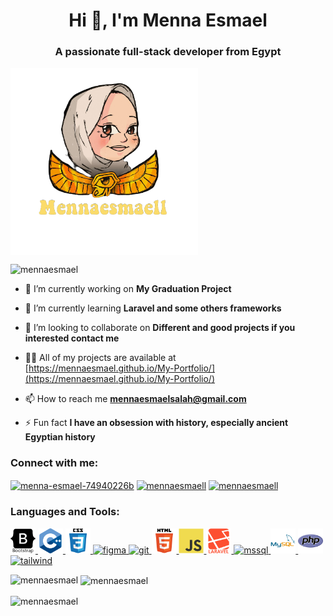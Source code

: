 <h1 align="center">Hi 👋, I'm Menna Esmael</h1>
<h3 align="center">A passionate full-stack developer from Egypt</h3>
<img align="center" alt="Coding" width="300" src="photo_2022-09-17_04-35-43-removebg-preview.png">

<p align="left"> <img src="https://komarev.com/ghpvc/?username=mennaesmael&label=Profile%20views&color=0e75b6&style=flat" alt="mennaesmael" /> </p>


- 🔭 I’m currently working on **My Graduation Project**

- 🌱 I’m currently learning **Laravel and some others frameworks**

- 👯 I’m looking to collaborate on **Different and good projects if you interested contact me**

- 👨‍💻 All of my projects are available at [https://mennaesmael.github.io/My-Portfolio/](https://mennaesmael.github.io/My-Portfolio/)

- 📫 How to reach me **mennaesmaelsalah@gmail.com**

- ⚡ Fun fact **I have an obsession with history, especially ancient Egyptian history**

<h3 align="left">Connect with me:</h3>
<p align="left">
<a href="https://linkedin.com/in/menna-esmael-74940226b" target="blank"><img align="center" src="https://raw.githubusercontent.com/rahuldkjain/github-profile-readme-generator/master/src/images/icons/Social/linked-in-alt.svg" alt="menna-esmael-74940226b" height="30" width="40" /></a>
<a href="https://fb.com/mennaesmaell" target="blank"><img align="center" src="https://raw.githubusercontent.com/rahuldkjain/github-profile-readme-generator/master/src/images/icons/Social/facebook.svg" alt="mennaesmaell" height="30" width="40" /></a>
<a href="https://instagram.com/mennaesmaell" target="blank"><img align="center" src="https://raw.githubusercontent.com/rahuldkjain/github-profile-readme-generator/master/src/images/icons/Social/instagram.svg" alt="mennaesmaell" height="30" width="40" /></a>
</p>

<h3 align="left">Languages and Tools:</h3>
<p align="left"> <a href="https://getbootstrap.com" target="_blank" rel="noreferrer"> <img src="https://raw.githubusercontent.com/devicons/devicon/master/icons/bootstrap/bootstrap-plain-wordmark.svg" alt="bootstrap" width="40" height="40"/> </a> <a href="https://www.w3schools.com/cpp/" target="_blank" rel="noreferrer"> <img src="https://raw.githubusercontent.com/devicons/devicon/master/icons/cplusplus/cplusplus-original.svg" alt="cplusplus" width="40" height="40"/> </a> <a href="https://www.w3schools.com/css/" target="_blank" rel="noreferrer"> <img src="https://raw.githubusercontent.com/devicons/devicon/master/icons/css3/css3-original-wordmark.svg" alt="css3" width="40" height="40"/> </a> <a href="https://www.figma.com/" target="_blank" rel="noreferrer"> <img src="https://www.vectorlogo.zone/logos/figma/figma-icon.svg" alt="figma" width="40" height="40"/> </a> <a href="https://git-scm.com/" target="_blank" rel="noreferrer"> <img src="https://www.vectorlogo.zone/logos/git-scm/git-scm-icon.svg" alt="git" width="40" height="40"/> </a> <a href="https://www.w3.org/html/" target="_blank" rel="noreferrer"> <img src="https://raw.githubusercontent.com/devicons/devicon/master/icons/html5/html5-original-wordmark.svg" alt="html5" width="40" height="40"/> </a> <a href="https://developer.mozilla.org/en-US/docs/Web/JavaScript" target="_blank" rel="noreferrer"> <img src="https://raw.githubusercontent.com/devicons/devicon/master/icons/javascript/javascript-original.svg" alt="javascript" width="40" height="40"/> </a> <a href="https://laravel.com/" target="_blank" rel="noreferrer"> <img src="https://raw.githubusercontent.com/devicons/devicon/master/icons/laravel/laravel-plain-wordmark.svg" alt="laravel" width="40" height="40"/> </a> <a href="https://www.microsoft.com/en-us/sql-server" target="_blank" rel="noreferrer"> <img src="https://www.svgrepo.com/show/303229/microsoft-sql-server-logo.svg" alt="mssql" width="40" height="40"/> </a> <a href="https://www.mysql.com/" target="_blank" rel="noreferrer"> <img src="https://raw.githubusercontent.com/devicons/devicon/master/icons/mysql/mysql-original-wordmark.svg" alt="mysql" width="40" height="40"/> </a> <a href="https://www.php.net" target="_blank" rel="noreferrer"> <img src="https://raw.githubusercontent.com/devicons/devicon/master/icons/php/php-original.svg" alt="php" width="40" height="40"/> </a> <a href="https://tailwindcss.com/" target="_blank" rel="noreferrer"> <img src="https://www.vectorlogo.zone/logos/tailwindcss/tailwindcss-icon.svg" alt="tailwind" width="40" height="40"/> </a> </p>

<p><img align="left" src="https://github-readme-stats.vercel.app/api/top-langs?username=mennaesmael&show_icons=true&locale=en&layout=compact" alt="mennaesmael" /></p>

<p>&nbsp;<img align="center" src="https://github-readme-stats.vercel.app/api?username=mennaesmael&show_icons=true&locale=en" alt="mennaesmael" /></p>

<p><img align="center" src="https://github-readme-streak-stats.herokuapp.com/?user=mennaesmael&" alt="mennaesmael" /></p>

